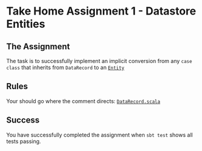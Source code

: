 Take Home Assignment 1 - Datastore Entities
===========================================

## The Assignment
The task is to successfully implement an implicit conversion from any `case class` that inherits from `DataRecord` to an [`Entity`](https://cloud.google.com/appengine/docs/java/javadoc/com/google/appengine/api/datastore/Entity)

## Rules
Your should go where the comment directs: [`DataRecord.scala`](https://github.com/LitmusHealth/Take-Home-Assignments/blob/master/src/main/scala-2.11/com/litmushealth/data/DataRecord.scala)

## Success
You have successfully completed the assignment when `sbt test` shows all tests passing.

